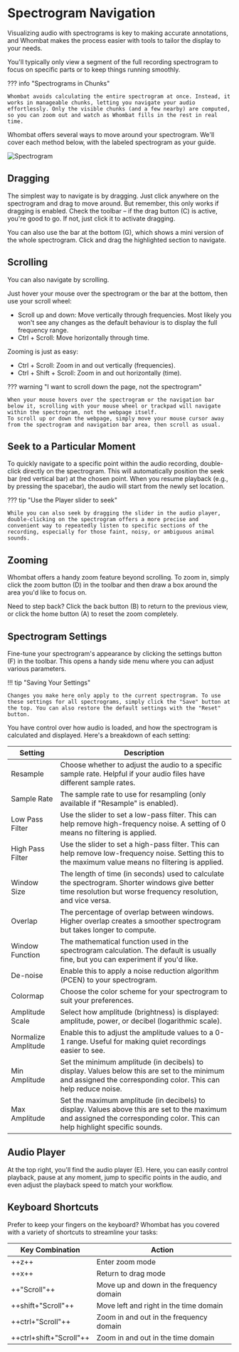 # Spectrogram Navigation

Visualizing audio with spectrograms is key to making accurate annotations, and Whombat makes the process easier with tools to tailor the display to your needs.

You'll typically only view a segment of the full recording spectrogram to focus on specific parts or to keep things running smoothly.

??? info "Spectrograms in Chunks"

    Whombat avoids calculating the entire spectrogram at once. Instead, it works in manageable chunks, letting you navigate your audio effortlessly. Only the visible chunks (and a few nearby) are computed, so you can zoom out and watch as Whombat fills in the rest in real time.

Whombat offers several ways to move around your spectrogram.
We'll cover each method below, with the labeled spectrogram as your guide.

![Spectrogram](../assets/img/spectrogram.png)

## Dragging

The simplest way to navigate is by dragging.
Just click anywhere on the spectrogram and drag to move around.
But remember, this only works if dragging is enabled.
Check the toolbar – if the drag button (C) is active, you're good to go.
If not, just click it to activate dragging.

You can also use the bar at the bottom (G), which shows a mini version of the whole spectrogram.
Click and drag the highlighted section to navigate.

## Scrolling

You can also navigate by scrolling.

Just hover your mouse over the spectrogram or the bar at the bottom, then use your scroll wheel:

- Scroll up and down: Move vertically through frequencies.
    Most likely you won't see any changes as the default behaviour is to display the full frequency range.
- Ctrl + Scroll: Move horizontally through time.

Zooming is just as easy:

- Ctrl + Scroll: Zoom in and out vertically (frequencies).
- Ctrl + Shift + Scroll: Zoom in and out horizontally (time).

??? warning "I want to scroll down the page, not the spectrogram"

    When your mouse hovers over the spectrogram or the navigation bar below it, scrolling with your mouse wheel or trackpad will navigate within the spectrogram, not the webpage itself.
    To scroll up or down the webpage, simply move your mouse cursor away from the spectrogram and navigation bar area, then scroll as usual.

## Seek to a Particular Moment

To quickly navigate to a specific point within the audio recording, double-click directly on the spectrogram.
This will automatically position the seek bar (red vertical bar) at the chosen point.
When you resume playback (e.g., by pressing the spacebar), the audio will start from the newly set location.

??? tip "Use the Player slider to seek"

    While you can also seek by dragging the slider in the audio player, double-clicking on the spectrogram offers a more precise and convenient way to repeatedly listen to specific sections of the recording, especially for those faint, noisy, or ambiguous animal sounds.

## Zooming

Whombat offers a handy zoom feature beyond scrolling.
To zoom in, simply click the zoom button (D) in the toolbar and then draw a box around the area you'd like to focus on.

Need to step back? Click the back button (B) to return to the previous view, or click the home button (A) to reset the zoom completely.

## Spectrogram Settings

Fine-tune your spectrogram's appearance by clicking the settings button (F) in the toolbar.
This opens a handy side menu where you can adjust various parameters.

!!! tip "Saving Your Settings"

    Changes you make here only apply to the current spectrogram. To use these settings for all spectrograms, simply click the "Save" button at the top. You can also restore the default settings with the "Reset" button.

You have control over how audio is loaded, and how the spectrogram is calculated and displayed.
Here's a breakdown of each setting:

| Setting             | Description                                                                                                                                                                 |
| ------------------- | --------------------------------------------------------------------------------------------------------------------------------------------------------------------------- |
| Resample            | Choose whether to adjust the audio to a specific sample rate. Helpful if your audio files have different sample rates.                                                      |
| Sample Rate         | The sample rate to use for resampling (only available if "Resample" is enabled).                                                                                            |
| Low Pass Filter     | Use the slider to set a low-pass filter. This can help remove high-frequency noise. A setting of 0 means no filtering is applied.                                           |
| High Pass Filter    | Use the slider to set a high-pass filter. This can help remove low-frequency noise. Setting this to the maximum value means no filtering is applied.                        |
| Window Size         | The length of time (in seconds) used to calculate the spectrogram. Shorter windows give better time resolution but worse frequency resolution, and vice versa.              |
| Overlap             | The percentage of overlap between windows. Higher overlap creates a smoother spectrogram but takes longer to compute.                                                       |
| Window Function     | The mathematical function used in the spectrogram calculation. The default is usually fine, but you can experiment if you'd like.                                           |
| De-noise            | Enable this to apply a noise reduction algorithm (PCEN) to your spectrogram.                                                                                                |
| Colormap            | Choose the color scheme for your spectrogram to suit your preferences.                                                                                                      |
| Amplitude Scale     | Select how amplitude (brightness) is displayed: amplitude, power, or decibel (logarithmic scale).                                                                           |
| Normalize Amplitude | Enable this to adjust the amplitude values to a 0-1 range. Useful for making quiet recordings easier to see.                                                                |
| Min Amplitude       | Set the minimum amplitude (in decibels) to display. Values below this are set to the minimum and assigned the corresponding color. This can help reduce noise.              |
| Max Amplitude       | Set the maximum amplitude (in decibels) to display. Values above this are set to the maximum and assigned the corresponding color. This can help highlight specific sounds. |

## Audio Player

At the top right, you'll find the audio player (E).
Here, you can easily control playback, pause at any moment, jump to specific points in the audio, and even adjust the playback speed to match your workflow.

## Keyboard Shortcuts

Prefer to keep your fingers on the keyboard? Whombat has you covered with a variety of shortcuts to streamline your tasks:

| Key Combination         | Action                                   |
| ----------------------- | ---------------------------------------- |
| ++z++                   | Enter zoom mode                          |
| ++x++                   | Return to drag mode                      |
| ++"Scroll"++            | Move up and down in the frequency domain |
| ++shift+"Scroll"++      | Move left and right in the time domain   |
| ++ctrl+"Scroll"++       | Zoom in and out in the frequency domain  |
| ++ctrl+shift+"Scroll"++ | Zoom in and out in the time domain       |
